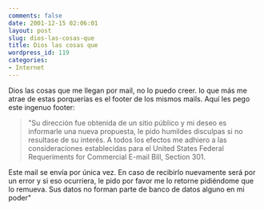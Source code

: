```yaml
---
comments: false
date: 2001-12-15 02:06:01
layout: post
slug: dios-las-cosas-que
title: Dios las cosas que
wordpress_id: 119
categories:
- Internet
---
```


Dios las cosas que me llegan por mail, no lo puedo creer. lo que más me atrae de estas porquerías es el footer de los mismos mails. Aquí les pego este ingenuo footer:





> &#34;Su dirección fue obtenida de un sitio público y mi deseo es informarle una nueva propuesta, le pido humildes disculpas si no resultase de su interés. A todos los efectos me adhiero a las consideraciones establecidas para el United States Federal Requeriments for Commercial E-mail Bill, Section 301.    

Este mail se envía por única vez. En caso de recibirlo nuevamente será por un error y si eso ocurriera, le pido por favor me lo retorne pidiéndome que lo remueva. Sus datos no forman parte de banco de datos alguno en mi poder&#34;




 

